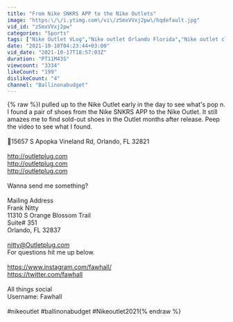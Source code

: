 ```yaml
---
title: "From Nike SNKRS APP to the Nike Outlets"
image: "https:\/\/i.ytimg.com\/vi\/zSmxVVxj2pw\/hqdefault.jpg"
vid_id: "zSmxVVxj2pw"
categories: "Sports"
tags: ["Nike Outlet VLog","Nike outlet Orlando Florida","Nike outlet clearance"]
date: "2021-10-18T04:23:44+03:00"
vid_date: "2021-10-17T18:57:03Z"
duration: "PT11M43S"
viewcount: "3334"
likeCount: "199"
dislikeCount: "4"
channel: "Ballinonabudget"
---
```

{% raw %}I pulled up to the Nike Outlet early in the day to see what's pop n. I found a pair of shoes from the Nike SNKRS APP to the Nike Outlet. It still amazes me to find sold-out shoes in the Outlet months after release. Peep the video to see what I found.<br /><br />📍15657 S Apopka Vineland Rd, Orlando, FL 32821<br /><br /><a rel="nofollow" target="blank" href="http://outletplug.com">http://outletplug.com</a><br /><a rel="nofollow" target="blank" href="http://outletplug.com">http://outletplug.com</a> <br /><a rel="nofollow" target="blank" href="http://outletplug.com">http://outletplug.com</a> <br /><br />Wanna send me something?<br /><br />Mailing Address<br />Frank Nitty<br />11310 S Orange Blossom Trail<br />Suite# 351<br />Orlando, FL 32837<br /><br />nitty@Outletplug.com<br />For questions hit me up below.<br /><br /><a rel="nofollow" target="blank" href="https://www.instagram.com/fawhall/">https://www.instagram.com/fawhall/</a><br /><a rel="nofollow" target="blank" href="https://twitter.com/fawhall">https://twitter.com/fawhall</a><br /><br />All things social<br />Username: Fawhall<br /><br />#nikeoutlet #ballinonabudget #Nikeoutlet2021{% endraw %}
